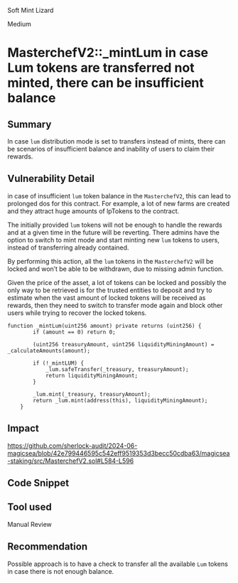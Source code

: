 Soft Mint Lizard

Medium

# MasterchefV2::_mintLum in case Lum tokens are transferred not minted, there can be insufficient balance

## Summary

In case `lum` distribution mode is set to transfers instead of mints, there can be scenarios of insufficient balance and inability of users to claim their rewards.

## Vulnerability Detail

in case of insufficient `lum` token balance in the `MasterchefV2`, this can lead to prolonged dos for this contract. For example, a lot of new farms are created and they attract huge amounts of lpTokens to the contract.

The initially provided `lum` tokens will not be enough to handle the rewards and at a given time in the future will be reverting. There admins have the option to switch to mint mode and start minting new `lum` tokens to users, instead of transferring already contained. 

By performing this action, all the `lum` tokens in the `MasterchefV2` will be locked and won’t be able to be withdrawn, due to missing admin function.

Given the price of the asset, a lot of tokens can be locked and possibly the only way to be retrieved is for the trusted entities to deposit and try to estimate when the vast amount of locked tokens will be received as rewards, then they need to switch to transfer mode again and block other users while trying to recover the locked tokens.

```solidity
function _mintLum(uint256 amount) private returns (uint256) {
        if (amount == 0) return 0;

        (uint256 treasuryAmount, uint256 liquidityMiningAmount) = _calculateAmounts(amount);

        if (!_mintLUM) {
            _lum.safeTransfer(_treasury, treasuryAmount);
            return liquidityMiningAmount;
        }

        _lum.mint(_treasury, treasuryAmount);
        return _lum.mint(address(this), liquidityMiningAmount);
    }

```

## Impact

https://github.com/sherlock-audit/2024-06-magicsea/blob/42e799446595c542eff9519353d3becc50cdba63/magicsea-staking/src/MasterchefV2.sol#L584-L596

## Code Snippet

## Tool used

Manual Review

## Recommendation

Possible approach is to have a check to transfer all the available `Lum` tokens in case there is not enough balance.